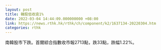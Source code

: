 ```yaml
---
layout: post
title: 韓股低收逾1%
date: 2022-03-04 14:44:09.000000000 +08:00
link: https://news.rthk.hk/rthk/ch/component/k2/1637134-20220304.htm
categories: rthk
---
```


南韓股市下跌。首爾綜合指數收市報2713點，跌33點，跌幅1.22%。
